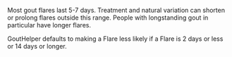 Most gout flares last 5-7 days. Treatment and natural variation can shorten or prolong flares outside this range. People with longstanding gout in particular have longer flares.

GoutHelper defaults to making a Flare less likely if a Flare is 2 days or less or 14 days or longer.
